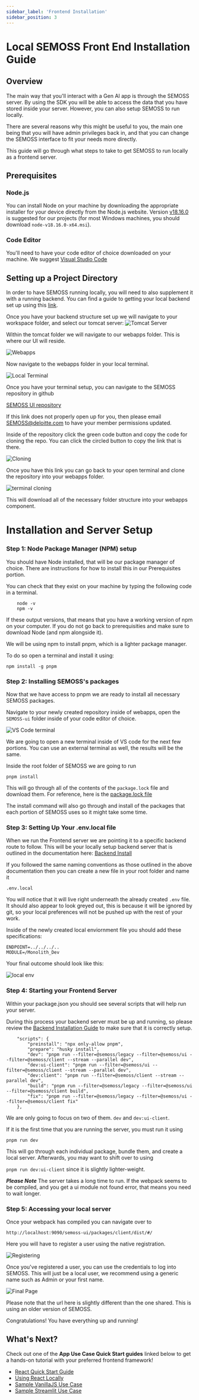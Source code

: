 ```yaml
---
sidebar_label: 'Frontend Installation'
sidebar_position: 3
---
```


# Local SEMOSS Front End Installation Guide

## Overview

The main way that you'll interact with a Gen AI app is through the SEMOSS server. By using the SDK you will be able to access the data that you have stored inside your server. However, you can also setup SEMOSS to run locally. 

There are several reasons why this might be useful to you, the main one being that you will have admin privileges back in, and that you can change the SEMOSS interface to fit your needs more directly. 

This guide will go through what steps to take to get SEMOSS to run locally as a frontend server.

## Prerequisites

### Node.js
You can install Node on your machine by downloading the appropriate installer for your device directly from the Node.js website. Version [v18.16.0](https://nodejs.org/download/release/v18.16.0/) is suggested for our projects (for most Windows machines, you should download `node-v18.16.0-x64.msi`). 

### Code Editor
You'll need to have your code editor of choice downloaded on your machine. We suggest [Visual Studio Code](https://code.visualstudio.com/)


## Setting up a Project Directory

In order to have SEMOSS running locally, you will need to also supplement it with a running backend. You can find a guide to getting your local backend set up using this [link](Docker%20BE%20Install%20Guide.md).

Once you have your backend structure set up we will navigate to your workspace folder, and select our tomcat server:
![Tomcat Server](../../static/img/FELocalInstall/choosingTomcat.png)

Within the tomcat folder we will navigate to our webapps folder. This is where our UI will reside. 

![Webapps](../../static/img/FELocalInstall/webapps.png)

Now navigate to the webapps folder in your local terminal. 

![Local Terminal](../../static/img/FELocalInstall/terminal.png)


Once you have your terminal setup, you can navigate to the SEMOSS repository in github

[SEMOSS UI repository](https://github.com/Deloitte-Default/cfgai-ui)

If this link does not properly open up for you, then please email SEMOSS@deloitte.com to have your member permissions updated.

Inside of the repository click the green code button and copy the code for cloning the repo. You can click the circled button to copy the link that is there. 

![Cloning](../../static/img/FELocalInstall/gitClone.png)

Once you have this link you can go back to your open terminal and clone the repository into your webapps folder. 

![terminal cloning](../../static/img/FELocalInstall/cloning.PNG)

This will download all of the necessary folder structure into your webapps component. 

# Installation and Server Setup

### Step 1: Node Package Manager (NPM) setup
You should have Node installed, that will be our package manager of choice. There are instructions for how to install this in our Prerequisites portion. 

You can check that they exist on your machine by typing the following code in a terminal. 

```
    node -v
    npm -v
```

If these output versions, that means that you have a working version of npm on your computer. If you do not go back to prerequisities and make sure to download Node (and npm alongside it). 

We will be using npm to install pnpm, which is a lighter package manager. 

To do so open a terminal and install it using:

```npm install -g pnpm```

### Step 2: Installing SEMOSS's packages

Now that we have access to pnpm we are ready to install all necessary SEMOSS packages. 

Navigate to your newly created repository inside of webapps, open the `SEMOSS-ui` folder inside of your code editor of choice. 

![VS Code terminal](../../static/img/FELocalInstall/semossuiterminal.PNG)

We are going to open a new terminal inside of VS code for the next few portions. You can use an external terminal as well, the results will be the same. 

Inside the root folder of SEMOSS we are going to run 

```pnpm install```

This will go through all of the contents of the `package.lock` file and download them. For reference, here is the [package.lock file](https://github.com/Deloitte-Default/cfgai-ui/blob/dev/package.json)

The install command will also go through and install of the packages that each portion of SEMOSS uses so it might take some time. 

### Step 3: Setting Up Your .env.local file

When we run the Frontend server we are pointing it to a specific backend route to follow. This will be your locally setup backend server that is outlined in the documentation here: [Backend Install](Docker%20BE%20Install%20Guide.md)

If you followed the same naming conventions as those outlined in the above documentation then you can create a new file in your root folder and name it

`.env.local` 

You will notice that it will live right underneath the already created `.env` file. It should also appear to look greyed out, this is because it will be ignored by git, so your local preferences will not be pushed up with the rest of your work. 

Inside of the newly created local enviornment file you should add these specifications:

```
ENDPOINT=../../../..
MODULE=/Monolith_Dev
```

Your final outcome should look like this:

![local env](../../static/img/FELocalInstall/envlocal.png)

### Step 4: Starting your Frontend Server

Within your package.json you should see several scripts that will help run your server. 

During this process your backend server must be up and running, so please review the [Backend Installation Guide](Docker%20BE%20Install%20Guide.md) to make sure that it is correctly setup. 

```
    "scripts": {
        "preinstall": "npx only-allow pnpm",
        "prepare": "husky install",
        "dev": "pnpm run --filter=@semoss/legacy --filter=@semoss/ui --filter=@semoss/client --stream --parallel dev",
        "dev:ui-client": "pnpm run --filter=@semoss/ui --filter=@semoss/client --stream --parallel dev",
        "dev:client": "pnpm run --filter=@semoss/client --stream --parallel dev",
        "build": "pnpm run --filter=@semoss/legacy --filter=@semoss/ui --filter=@semoss/client build",
        "fix": "pnpm run --filter=@semoss/legacy --filter=@semoss/ui --filter=@semoss/client fix"
    },
```

We are only going to focus on two of them. `dev` and `dev:ui-client`. 

If it is the first time that you are running the server, you must run it using 

```pnpm run dev```

This will go through each individual package, bundle them, and create a local server. Afterwards, you may want to shift over to using 

```pnpm run dev:ui-client``` since it is slightly lighter-weight. 


***Please Note*** The server takes a long time to run. If the webpack seems to be compiled, and you get a ui module not found error, that means you need to wait longer. 

### Step 5: Accessing your local server

Once your webpack has compiled you can navigate over to 

```http://localhost:9090/semoss-ui/packages/client/dist/#/```

Here you will have to register a user using the native registration. 

![Registering](../../static/img/FELocalInstall/registering.png)

Once you've registered a user, you can use the credentials to log into SEMOSS. This will just be a local user, we recommend using a generic name such as Admin or your first name. 

![Final Page](../../static/img/FELocalInstall/finalPage.PNG)

Please note that the url here is slightly different than the one shared. This is using an older version of SEMOSS. 

Congratulations! You have everything up and running! 

## What's Next?
Check out one of the **App Use Case Quick Start guides** linked below to get a hands-on tutorial with your preferred frontend framework!
   - [React Quick Start Guide](../How%20To/App%20Creation%20Guides/React%20App%20Quickstart%20Guide.md)
   - [Using React Locally](../How%20To/App%20Creation%20Guides/React%20App%20In-Depth%20Guide.md)
   - [Sample VanillaJS Use Case](../How%20To/App%20Creation%20Guides/VanillaJS%20App%20Quickstart%20Guide.md)
   - [Sample Streamlit Use Case](../How%20To/App%20Creation%20Guides/Streamlit%20App%20Quickstart%20Guide.md)
